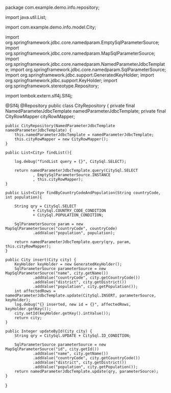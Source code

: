 package com.example.demo.info.repository;

import java.util.List;

import com.example.demo.info.model.City;

import org.springframework.jdbc.core.namedparam.EmptySqlParameterSource;
import org.springframework.jdbc.core.namedparam.MapSqlParameterSource;
import org.springframework.jdbc.core.namedparam.NamedParameterJdbcTemplate;
import org.springframework.jdbc.core.namedparam.SqlParameterSource;
import org.springframework.jdbc.support.GeneratedKeyHolder;
import org.springframework.jdbc.support.KeyHolder;
import org.springframework.stereotype.Repository;


import lombok.extern.slf4j.Slf4j;

@Slf4j
@Repository
public class CityRepository {
	private final NamedParameterJdbcTemplate namedParameterJdbcTemplate;
	private final CityRowMapper cityRowMapper;
	
	public CityRepository(NamedParameterJdbcTemplate namedParameterJdbcTemplate) {
		this.namedParameterJdbcTemplate = namedParameterJdbcTemplate;
		this.cityRowMapper = new CityRowMapper();
	}

	public List<City> findList(){
		
		log.debug("findList query = {}", CitySql.SELECT);

		return namedParameterJdbcTemplate.query(CitySql.SELECT
				, EmptySqlParameterSource.INSTANCE
				, this.cityRowMapper);
	}

	public List<City> findByCountryCodeAndPopulation(String countryCode, int population){
		
		String qry = CitySql.SELECT
				+ CitySql.COUNTRY_CODE_CONDITION
				+ CitySql.POPULATION_CONDITION;
	
		SqlParameterSource param = new MapSqlParameterSource("countryCode", countryCode)
				.addValue("population", population);
		
		return namedParameterJdbcTemplate.query(qry, param, this.cityRowMapper);
	}
	
	public City insert(City city) {
		KeyHolder keyHolder = new GeneratedKeyHolder();
		SqlParameterSource parameterSource = new MapSqlParameterSource("name", city.getName())
				.addValue("countryCode", city.getCountryCode())
				.addValue("district", city.getDistrict())
				.addValue("population", city.getPopulation()); 
		int affectedRows = namedParameterJdbcTemplate.update(CitySql.INSERT, parameterSource, keyHolder);
		log.debug("{} inserted, new id = {}", affectedRows, keyHolder.getKey());
		city.setId(keyHolder.getKey().intValue());
		return city;
	}

	public Integer updateById(City city) {
		String qry = CitySql.UPDATE + CitySql.ID_CONDITION;
		
		SqlParameterSource parameterSource = new MapSqlParameterSource("id", city.getId())
				.addValue("name", city.getName())
				.addValue("countryCode", city.getCountryCode())
				.addValue("district", city.getDistrict())
				.addValue("population", city.getPopulation()); 
		return namedParameterJdbcTemplate.update(qry, parameterSource);
	}
}
